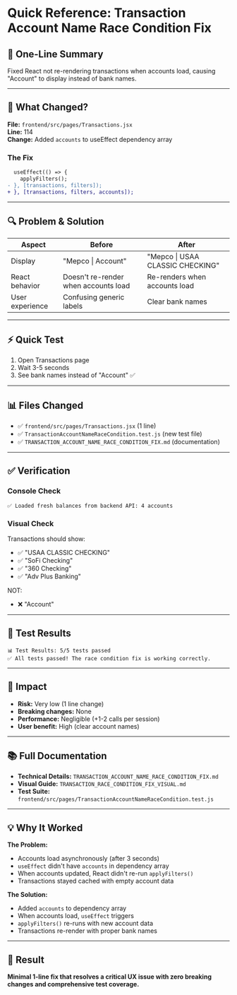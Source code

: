 # Quick Reference: Transaction Account Name Race Condition Fix

## 🎯 One-Line Summary
Fixed React not re-rendering transactions when accounts load, causing "Account" to display instead of bank names.

---

## 📝 What Changed?

**File:** `frontend/src/pages/Transactions.jsx`  
**Line:** 114  
**Change:** Added `accounts` to useEffect dependency array

### The Fix
```diff
  useEffect(() => {
    applyFilters();
- }, [transactions, filters]);
+ }, [transactions, filters, accounts]);
```

---

## 🔍 Problem & Solution

| Aspect | Before | After |
|--------|--------|-------|
| Display | "Mepco \| Account" | "Mepco \| USAA CLASSIC CHECKING" |
| React behavior | Doesn't re-render when accounts load | Re-renders when accounts load |
| User experience | Confusing generic labels | Clear bank names |

---

## ⚡ Quick Test

1. Open Transactions page
2. Wait 3-5 seconds
3. See bank names instead of "Account" ✅

---

## 📊 Files Changed

- ✅ `frontend/src/pages/Transactions.jsx` (1 line)
- ✅ `TransactionAccountNameRaceCondition.test.js` (new test file)
- ✅ `TRANSACTION_ACCOUNT_NAME_RACE_CONDITION_FIX.md` (documentation)

---

## ✅ Verification

### Console Check
```
✅ Loaded fresh balances from backend API: 4 accounts
```

### Visual Check
Transactions should show:
- ✅ "USAA CLASSIC CHECKING"
- ✅ "SoFi Checking"
- ✅ "360 Checking"
- ✅ "Adv Plus Banking"

NOT:
- ❌ "Account"

---

## 🧪 Test Results

```
📊 Test Results: 5/5 tests passed
✅ All tests passed! The race condition fix is working correctly.
```

---

## 🚀 Impact

- **Risk:** Very low (1 line change)
- **Breaking changes:** None
- **Performance:** Negligible (+1-2 calls per session)
- **User benefit:** High (clear account names)

---

## 📚 Full Documentation

- **Technical Details:** `TRANSACTION_ACCOUNT_NAME_RACE_CONDITION_FIX.md`
- **Visual Guide:** `TRANSACTION_RACE_CONDITION_FIX_VISUAL.md`
- **Test Suite:** `frontend/src/pages/TransactionAccountNameRaceCondition.test.js`

---

## 💡 Why It Worked

**The Problem:**
- Accounts load asynchronously (after 3 seconds)
- `useEffect` didn't have `accounts` in dependency array
- When accounts updated, React didn't re-run `applyFilters()`
- Transactions stayed cached with empty account data

**The Solution:**
- Added `accounts` to dependency array
- When accounts load, `useEffect` triggers
- `applyFilters()` re-runs with new account data
- Transactions re-render with proper bank names

---

## 🎉 Result

**Minimal 1-line fix that resolves a critical UX issue with zero breaking changes and comprehensive test coverage.**

